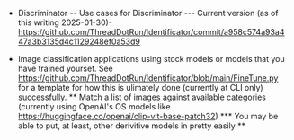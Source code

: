 * Discriminator
-- Use cases for Discriminator
--- Current version (as of this writing 2025-01-30)- https://github.com/ThreadDotRun/Identificator/commit/a958c574a93a447a3b3135d4c1129248ef0a53d9

* Image classification applications using stock models or models that you have trained yoursef. See https://github.com/ThreadDotRun/Identificator/blob/main/FineTune.py for a template for how this is ulimately done (currently at CLI only) successfully.
**  Match a list of images against available categories (currently using OpenAI's OS models like https://huggingface.co/openai/clip-vit-base-patch32)
*** You may be able to put, at least, other derivitive models in pretty easily
** 